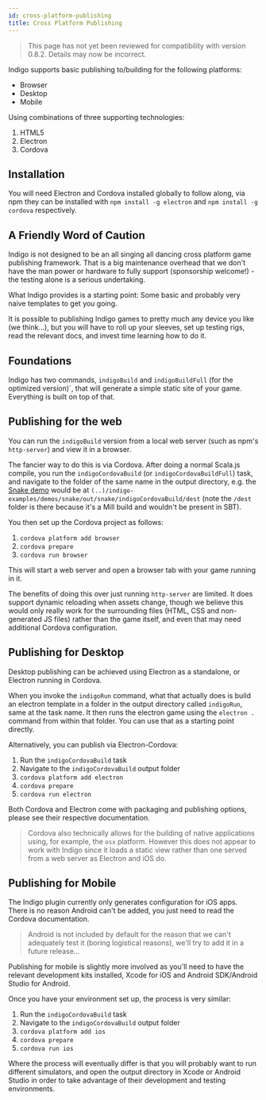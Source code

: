 ```yaml
---
id: cross-platform-publishing
title: Cross Platform Publishing
---
```


> This page has not yet been reviewed for compatibility with version 0.8.2. Details may now be incorrect.

Indigo supports basic publishing to/building for the following platforms:

- Browser
- Desktop
- Mobile

Using combinations of three supporting technologies:

1. HTML5
2. Electron
3. Cordova

## Installation

You will need Electron and Cordova installed globally to follow along, via npm they can be installed with `npm install -g electron` and `npm install -g cordova` respectively.

## A Friendly Word of Caution

Indigo is not designed to be an all singing all dancing cross platform game publishing framework. That is a big maintenance overhead that we don't have the man power or hardware to fully support (sponsorship welcome!) - the testing alone is a serious undertaking.

What Indigo provides is a starting point: Some basic and probably very naive templates to get you going.

It is possible to publishing Indigo games to pretty much any device you like (we think...), but you will have to roll up your sleeves, set up testing rigs, read the relevant docs, and invest time learning how to do it.

## Foundations

Indigo has two commands, `indigoBuild` and `indigoBuildFull` (for the optimized version)`, that will generate a simple static site of your game. Everything is built on top of that.

## Publishing for the web

You can run the `indigoBuild` version from a local web server (such as npm's `http-server`) and view it in a browser.

The fancier way to do this is via Cordova. After doing a normal Scala.js compile, you run the `indigoCordovaBuild` (or `indigoCordovaBuildFull`) task, and navigate to the folder of the same name in the output directory, e.g. the [Snake demo](https://github.com/PurpleKingdomGames/indigo-examples/tree/master/demos/snake) would be at `(..)/indigo-examples/demos/snake/out/snake/indigoCordovaBuild/dest` (note the `/dest` folder is there because it's a Mill build and wouldn't be present in SBT).

You then set up the Cordova project as follows:

1. `cordova platform add browser`
2. `cordova prepare`
3. `cordova run browser`

This will start a web server and open a browser tab with your game running in it.

The benefits of doing this over just running `http-server` are limited. It does support dynamic reloading when assets change, though we believe this would only really work for the surrounding files (HTML, CSS and non-generated JS files) rather than the game itself, and even that may need additional Cordova configuration.

## Publishing for Desktop

Desktop publishing can be achieved using Electron as a standalone, or Electron running in Cordova.

When you invoke the `indigoRun` command, what that actually does is build an electron template in a folder in the output directory called `indigoRun`, same at the task name. It then runs the electron game using the `electron .` command from within that folder. You can use that as a starting point directly.

Alternatively, you can publish via Electron-Cordova:

1. Run the `indigoCordovaBuild` task
2. Navigate to the `indigoCordovaBuild` output folder
3. `cordova platform add electron`
4. `cordova prepare`
5. `cordova run electron`

Both Cordova and Electron come with packaging and publishing options, please see their respective documentation.

> Cordova also technically allows for the building of native applications using, for example, the `osx` platform. However this does not appear to work with Indigo since it loads a static view rather than one served from a web server as Electron and iOS do.

## Publishing for Mobile

The Indigo plugin currently only generates configuration for iOS apps. There is no reason Android can't be added, you just need to read the Cordova documentation.

> Android is not included by default for the reason that we can't adequately test it (boring logistical reasons), we'll try to add it in a future release...

Publishing for mobile is slightly more involved as you'll need to have the relevant development kits installed, Xcode for iOS and Android SDK/Android Studio for Android.

Once you have your environment set up, the process is very similar:

1. Run the `indigoCordovaBuild` task
2. Navigate to the `indigoCordovaBuild` output folder
3. `cordova platform add ios`
4. `cordova prepare`
5. `cordova run ios`

Where the process will eventually differ is that you will probably want to run different simulators, and open the output directory in Xcode or Android Studio in order to take advantage of their development and testing environments.

